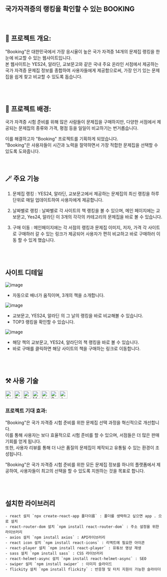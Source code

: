 국가자격증의 랭킹을 확인할 수 있는 BOOKING
---

<br>

## 📃 프로젝트 개요:


"Booking"은 대한민국에서 가장 응시율이 높은 국가 자격증 14개의 문제집 랭킹을 한 눈에 비교할 수 있는 웹사이트입니다.    
본 웹사이트는 YES24, 알라딘, 교보문고와 같은 국내 주요 온라인 서점에서 제공하는 국가 자격증 문제집 정보를 종합하여 사용자들에게 제공함으로써, 가장 인기 있는 문제집을 쉽게 찾고 비교할 수 있도록 돕습니다.    

<br>
<br>


## 🫧 프로젝트 배경:

국가 자격증 시험 준비를 위해 많은 사람들이 문제집을 구매하지만, 다양한 서점에서 제공되는 문제집의 종류와 가격, 평점 등을 일일이 비교하기는 번거롭습니다.    

이를 해결하고자 "Booking" 프로젝트를 기획하게 되었습니다.    
"Booking"은 사용자들이 시간과 노력을 절약하면서 가장 적합한 문제집을 선택할 수 있도록 도와줍니다.    

<br>

## 🪄 주요 기능

1. 문제집 랭킹 :
YES24, 알라딘, 교보문고에서 제공하는 문제집의 최신 랭킹을 하루 단위로 매일 업데이트하여 사용자에게 제공합니다.

2. 날짜별로 랭킹 :
날짜별로 각 사이트의 책 랭킹을 볼 수 있으며, 메인 페이지에는 교보문고, Yes24, 알라딘 이 3개의 각각의 카테고리의 문제집을 바로 볼 수 있습니다.

3. 구매 이동 :
메인페이지에는 각 서점의 랭킹과 문제집 이미지, 저자, 가격 각 사이트로 구매하러 갈 수 있는 링크가 제공되어 사용자가 편히 비교하고 바로 구매하러 이동 할 수 있게 했습니다.


<br>
<br>

## 사이트 디테일 

![image](https://github.com/kimyih/booking/assets/163376151/de53cafd-f2f6-423b-8d3a-e162a3d4141a)

- 자동으로 배너가 움직이며, 3개의 책을 소개합니다. 


![image](https://github.com/kimyih/booking/assets/163376151/115206ab-893a-497b-9266-02f784b4dbf2)

- 교보문고, YES24, 알라딘 의 그 날의 랭킹을 바로 비교해볼 수 있습니다.
- TOP3 랭킹을 확인할 수 있습니다.

![image](https://github.com/kimyih/booking/assets/163376151/132892f5-0541-4117-a438-387099cf6dfb)

- 해당 책의 교보문고, YES24, 알라딘의 책 랭킹을 바로 볼 수 있습니다.
- 바로 구매를 클릭하면 해당 사이트의 책을 구매하는 링크로 이동합니다. 
 
<br>
<br>

## ⚒️ 사용 기술

<a target="_blank" rel="noopener noreferrer nofollow" href="https://camo.githubusercontent.com/e8673351981bb2163e622bb9dbff0ccb34932efb83c8278db594ecf1f6fa9b83/68747470733a2f2f696d672e736869656c64732e696f2f62616467652f4a6176615363726970742d79656c6c6f773f7374796c653d666f722d7468652d6261646765266c6f676f3d6a617661736372697074266c6f676f436f6c6f723d7768697465"><img alt="JavaScript" src="https://camo.githubusercontent.com/e8673351981bb2163e622bb9dbff0ccb34932efb83c8278db594ecf1f6fa9b83/68747470733a2f2f696d672e736869656c64732e696f2f62616467652f4a6176615363726970742d79656c6c6f773f7374796c653d666f722d7468652d6261646765266c6f676f3d6a617661736372697074266c6f676f436f6c6f723d7768697465" height="25px" data-canonical-src="https://img.shields.io/badge/JavaScript-yellow?style=for-the-badge&amp;logo=javascript&amp;logoColor=white" style="max-width: 100%;"></a>
<a target="_blank" rel="noopener noreferrer nofollow" href="https://camo.githubusercontent.com/9400dde740e192fab5414af591675fc97f6321267d777746a567d15accb7cf5d/68747470733a2f2f696d672e736869656c64732e696f2f62616467652f52656163742d626c75653f7374796c653d666f722d7468652d6261646765266c6f676f3d7265616374266c6f676f436f6c6f723d7768697465"><img alt="React" src="https://camo.githubusercontent.com/9400dde740e192fab5414af591675fc97f6321267d777746a567d15accb7cf5d/68747470733a2f2f696d672e736869656c64732e696f2f62616467652f52656163742d626c75653f7374796c653d666f722d7468652d6261646765266c6f676f3d7265616374266c6f676f436f6c6f723d7768697465" height="25px" data-canonical-src="https://img.shields.io/badge/React-blue?style=for-the-badge&amp;logo=react&amp;logoColor=white" style="max-width: 100%;"></a>
<a target="_blank" rel="noopener noreferrer nofollow" href="https://camo.githubusercontent.com/ff5bae8b465bd0867d4f1b51360e74b93efc962e62c025001c0af0cdf067d496/68747470733a2f2f696d672e736869656c64732e696f2f62616467652f507974686f6e2d3134333534433f7374796c653d666f722d7468652d6261646765266c6f676f3d707974686f6e266c6f676f436f6c6f723d7768697465"><img alt="Python" src="https://camo.githubusercontent.com/ff5bae8b465bd0867d4f1b51360e74b93efc962e62c025001c0af0cdf067d496/68747470733a2f2f696d672e736869656c64732e696f2f62616467652f507974686f6e2d3134333534433f7374796c653d666f722d7468652d6261646765266c6f676f3d707974686f6e266c6f676f436f6c6f723d7768697465" height="25px" data-canonical-src="https://img.shields.io/badge/Python-14354C?style=for-the-badge&amp;logo=python&amp;logoColor=white" style="max-width: 100%;"></a>
<a target="_blank" rel="noopener noreferrer nofollow" href="https://camo.githubusercontent.com/2f7f771079c71b8f4507a8f9fafe7739d210d383d926945fa199e10d8322d75e/68747470733a2f2f696d672e736869656c64732e696f2f62616467652f4d61726b646f776e2d3030303030303f7374796c653d666f722d7468652d6261646765266c6f676f3d6d61726b646f776e266c6f676f436f6c6f723d7768697465"><img alt="Markdown" src="https://camo.githubusercontent.com/2f7f771079c71b8f4507a8f9fafe7739d210d383d926945fa199e10d8322d75e/68747470733a2f2f696d672e736869656c64732e696f2f62616467652f4d61726b646f776e2d3030303030303f7374796c653d666f722d7468652d6261646765266c6f676f3d6d61726b646f776e266c6f676f436f6c6f723d7768697465" height="25px" data-canonical-src="https://img.shields.io/badge/Markdown-000000?style=for-the-badge&amp;logo=markdown&amp;logoColor=white" style="max-width: 100%;"></a>
<a target="_blank" rel="noopener noreferrer nofollow" href="https://camo.githubusercontent.com/bfe6a48836e87b13a16f1f56f88fee428475c2ac29247992ec9b8bcc7154f881/68747470733a2f2f696d672e736869656c64732e696f2f62616467652f48544d4c352d4533344632363f7374796c653d666f722d7468652d6261646765266c6f676f3d68746d6c35266c6f676f436f6c6f723d7768697465"><img alt="html5" src="https://camo.githubusercontent.com/bfe6a48836e87b13a16f1f56f88fee428475c2ac29247992ec9b8bcc7154f881/68747470733a2f2f696d672e736869656c64732e696f2f62616467652f48544d4c352d4533344632363f7374796c653d666f722d7468652d6261646765266c6f676f3d68746d6c35266c6f676f436f6c6f723d7768697465" height="25px" data-canonical-src="https://img.shields.io/badge/HTML5-E34F26?style=for-the-badge&amp;logo=html5&amp;logoColor=white" style="max-width: 100%;"></a>
<a target="_blank" rel="noopener noreferrer nofollow" href="https://camo.githubusercontent.com/472c222e8f240a48ae51cd9b082a1b857be809dcd851a25150890c2da50c13a5/68747470733a2f2f696d672e736869656c64732e696f2f62616467652f435353332d3135373242363f7374796c653d666f722d7468652d6261646765266c6f676f3d63737333266c6f676f436f6c6f723d7768697465"><img alt="Css3" src="https://camo.githubusercontent.com/472c222e8f240a48ae51cd9b082a1b857be809dcd851a25150890c2da50c13a5/68747470733a2f2f696d672e736869656c64732e696f2f62616467652f435353332d3135373242363f7374796c653d666f722d7468652d6261646765266c6f676f3d63737333266c6f676f436f6c6f723d7768697465" height="25px" data-canonical-src="https://img.shields.io/badge/CSS3-1572B6?style=for-the-badge&amp;logo=css3&amp;logoColor=white" style="max-width: 100%;"></a>
<a target="_blank" rel="noopener noreferrer nofollow" href="https://camo.githubusercontent.com/a57a9d81e0d6ff9eb70a3ed5f41916038f384f1965688ddb4ccfeaf6da5c2eef/68747470733a2f2f696d672e736869656c64732e696f2f62616467652f6a71756572792d2532333037363941442e7376673f7374796c653d666f722d7468652d6261646765266c6f676f3d6a7175657279266c6f676f436f6c6f723d7768697465"><img alt="Jquery" src="https://camo.githubusercontent.com/a57a9d81e0d6ff9eb70a3ed5f41916038f384f1965688ddb4ccfeaf6da5c2eef/68747470733a2f2f696d672e736869656c64732e696f2f62616467652f6a71756572792d2532333037363941442e7376673f7374796c653d666f722d7468652d6261646765266c6f676f3d6a7175657279266c6f676f436f6c6f723d7768697465" height="25px" data-canonical-src="https://img.shields.io/badge/jquery-%230769AD.svg?style=for-the-badge&amp;logo=jquery&amp;logoColor=white" style="max-width: 100%;"></a>


</div>
</p>


### 프로젝트 기대 효과:
"Booking"은 국가 자격증 시험 준비를 위한 문제집 선택 과정을 혁신적으로 개선합니다.    
이를 통해 사용자는 보다 효율적으로 시험 준비를 할 수 있으며, 서점들은 더 많은 판매 기회를 얻게 됩니다.    
또한, 사용자 리뷰를 통해 더 나은 품질의 문제집이 제작되고 유통될 수 있는 환경이 조성됩니다.    
    
"Booking"은 국가 자격증 시험 준비를 위한 모든 문제집 정보를 하나의 플랫폼에서 제공하여, 사용자들이 최고의 선택을 할 수 있도록 지원하는 것을 목표로 합니다. 

<br>
<br>

## 설치한 라이브러리 

```
- react 설치 `npx create-react-app 폴더이름` : 폴더를 생략하고 싶으면 app . 으로 설치
- react-router-dom 설치 `npm install react-router-dom` : 주소 설정을 위한 라이브러리
- axios 설치 `npm install axios` : API라이브러리
- react icon 설치 `npm install react-icons` : 리액트에 필요한 아이콘
- react-player 설치 `npm install react-player` : 유튜브 영상 재생
- sass 설치 `npm install sass` : CSS 라이브러리
- react-helmet-async 설치 `npm install react-helmet-async` : SEO
- swiper 설치 `npm install swiper` : 이미지 슬라이드
- flickity 설치 `npm install flickity` : 반응형 및 터치 지원이 가능한 슬라이더  
```
